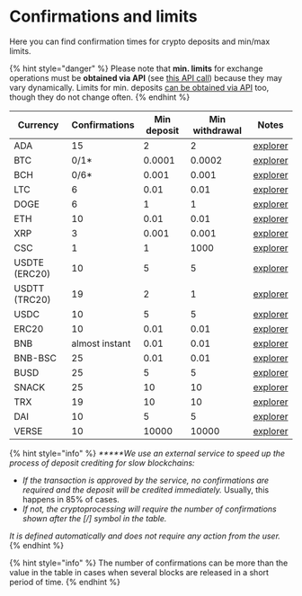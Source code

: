 # Confirmations and limits

Here you can find confirmation times for crypto deposits and min/max limits.

{% hint style="danger" %}
Please note that **min. limits** for exchange operations must be **obtained via API** (see [this API call](api-documentation/api-reference.md#get-list-of-exchangeable-currency-pairs)) because they may vary dynamically. Limits for min. deposits [can be obtained via API](api-documentation/api-reference.md#get-list-of-supported-currencies) too, though they do not change often.
{% endhint %}

| Currency      | Confirmations  | Min deposit | Min withdrawal | Notes                                                                             |
| ------------- | -------------- | ----------- | -------------- | --------------------------------------------------------------------------------- |
| ADA           | 15             | 2           | 2              | [explorer](https://cardanoexplorer.com/)                                          |
| BTC           | 0/1\*          | 0.0001      | 0.0002         | [explorer](https://www.blockchain.com/explorer)                                   |
| BCH           | 0/6\*          | 0.001       | 0.001          | [explorer](https://explorer.bitcoin.com/bch)                                      |
| LTC           | 6              | 0.01        | 0.01           | [explorer](https://live.blockcypher.com/ltc/)                                     |
| DOGE          | 6              | 1           | 1              | [explorer](https://live.blockcypher.com/doge/)                                    |
| ETH           | 10             | 0.01        | 0.01           | [explorer](http://etherscan.io/)                                                  |
| XRP           | 3              | 0.001       | 0.001          | [explorer](https://xrpscan.com/)                                                  |
| CSC           | 1              | 1           | 1000           | [explorer](https://xrpscan.com/)                                                  |
| USDTE (ERC20) | 10             | 5           | 5              | [explorer](http://etherscan.io/)                                                  |
| USDTT (TRC20) | 19             | 2           | 1              | [explorer](https://tronscan.org/)                                                 |
| USDC          | 10             | 5           | 5              | [explorer](https://etherscan.io/token/0xa0b86991c6218b36c1d19d4a2e9eb0ce3606eb48) |
| ERC20         | 10             | 0.01        | 0.01           | [explorer](http://etherscan.io/)                                                  |
| BNB           | almost instant | 0.01        | 0.01           | [explorer](https://explorer.binance.org/)                                         |
| BNB-BSC       | 25             | 0.01        | 0.01           | [explorer](https://bscscan.com/)                                                  |
| BUSD          | 25             | 5           | 5              | [explorer](https://bscscan.com/)                                                  |
| SNACK         | 25             | 10          | 10             | [explorer](https://bscscan.com/)                                                  |
| TRX           | 19             | 10          | 10             | [explorer](https://tronscan.org/)                                                 |
| DAI           | 10             | 5           | 5              | [explorer](https://etherscan.io/token/0x6b175474e89094c44da98b954eedeac495271d0f) |
| VERSE         | 10             | 10000       | 10000          | [explorer](https://etherscan.io/token/0x249cA82617eC3DfB2589c4c17ab7EC9765350a18) |

{% hint style="info" %}
_**\***We use an external service to speed up the process of deposit crediting for slow blockchains:_

* _If the transaction is approved by the service, no confirmations are required and the deposit will be credited immediately._ Usually, this happens in 85% of cases.
* _If not, the cryptoprocessing will require the number of confirmations shown after the \[/] symbol in the table._

_It is defined automatically and does not require any action from the user._
{% endhint %}

{% hint style="info" %}
The number of confirmations can be more than the value in the table in cases when several blocks are released in a short period of time.
{% endhint %}
